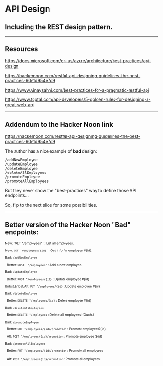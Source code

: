 # API Design
## Including the REST design pattern.

---

## Resources

https://docs.microsoft.com/en-us/azure/architecture/best-practices/api-design

https://hackernoon.com/restful-api-designing-guidelines-the-best-practices-60e1d954e7c9

https://www.vinaysahni.com/best-practices-for-a-pragmatic-restful-api

https://www.toptal.com/api-developers/5-golden-rules-for-designing-a-great-web-api

---

## Addendum to the Hacker Noon link

https://hackernoon.com/restful-api-designing-guidelines-the-best-practices-60e1d954e7c9

The author has a nice example of **bad** design:

    /addNewEmployee
    /updateEmployee
    /deleteEmployee
    /deleteAllEmployees
    /promoteEmployee
    /promoteAllEmployees

But they never show the "best-practices" way to define those API endpoints...

So, flip to the next slide for some possibilities.

---

## Better version of the Hacker Noon "Bad" endpoints:

<small style="font-size: 75%;">
New:  `GET "/employees"` : List all employees.

New:  `GET "/employees/{id}"` : Get info for employee #{id}.

Bad:  `/addNewEmployee`

&nbsp;&nbsp;Better:  `POST  "/employees"` : Add a new employee.

Bad: `/updateEmployee`

&nbsp;&nbsp;Better:  `POST "/employees/{id}` : Update employee #{id}

&nbst;&nbst;Alt:  `PUT "/employees/{id}` : Update employee #{id}

Bad: `/deleteEmployee`

&nbsp;&nbsp;Better:  `DELETE "/employees/{id}` : Delete employee #{id}

Bad: `/deleteAllEmployees`

&nbsp;&nbsp;Better:  `DELETE "/employees` : Delete all employees!  (Ouch.)

Bad: `/promoteEmployee`

&nbsp;&nbsp;Better:  `PUT "/employees/{id}/promotion` : Promote employee ${id}

&nbsp;&nbsp;Alt:  `POST "/employees/{id}/promotion` : Promote employee ${id}

Bad: `/promoteAllEmployees`

&nbsp;&nbsp;Better:  `PUT "/employees/{id}/promotion` : Promote all employees

&nbsp;&nbsp;Alt:  `POST "/employees/{id}/promotion` : Promote all employees
</small>